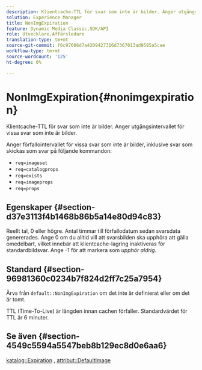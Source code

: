 ```yaml
---
description: Klientcache-TTL för svar som inte är bilder. Anger utgångsintervallet för vissa svar som inte är bilder.
solution: Experience Manager
title: NonImgExpiration
feature: Dynamic Media Classic,SDK/API
role: Utvecklare,Affärsledare
translation-type: tm+mt
source-git-commit: f6c97606d7a4209427316d7367013ad9585a5cae
workflow-type: tm+mt
source-wordcount: '125'
ht-degree: 0%

---
```



# NonImgExpiration{#nonimgexpiration}

Klientcache-TTL för svar som inte är bilder. Anger utgångsintervallet för vissa svar som inte är bilder.

Anger förfallointervallet för vissa svar som inte är bilder, inklusive svar som skickas som svar på följande kommandon:

* `req=imageset`
* `req=catalogprops`
* `req=exists`
* `req=imageprops`
* `req=props`

## Egenskaper {#section-d37e3113f4b1468b86b5a14e80d94c83}

Reellt tal, 0 eller högre. Antal timmar till förfallodatum sedan svarsdata genererades. Ange 0 om du alltid vill att svarsbilden ska upphöra att gälla omedelbart, vilket innebär att klientcache-lagring inaktiveras för standardbildsvar. Ange -1 för att markera som *upphör aldrig*.

## Standard {#section-96981360c0234b7f824d2ff7c25a7954}

Ärvs från `default::NonImgExpiration` om det inte är definierat eller om det är tomt.

TTL (Time-To-Live) är längden innan cachen förfaller. Standardvärdet för TTL är 6 minuter.

## Se även {#section-4549c5594a5547beb8b129ec8d0e6aa6}

[katalog::Expiration](../../../../../is-api/image-catalog/image-serving-api-ref/c-image-catalog-reference/c-image-svg-data-reference/c-image-data-reference/r-expiration-cat.md#reference-a7afd668ecbb4d2da65d86259aa6a28a) ,  [attribut::DefaultImage](../../../../../is-api/image-catalog/image-serving-api-ref/c-image-catalog-reference/c-attributes-reference/r-is-cat-defaultimage.md#reference-8e9900e129f54ed68462a3c2fc3bc433)
